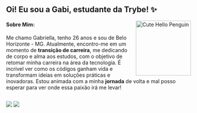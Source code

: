 <h2>  Oi! Eu sou a Gabi, estudante da Trybe! ✨ </h2>

<img align="right" alt="Cute Hello Penguin" width="150px" src="https://media.tenor.com/WTmM6wEfJAAAAAAC/hi-hihi.gif"/>

<h4>Sobre Mim: </h4>
Me chamo Gabriella, tenho 26 anos e sou de Belo Horizonte - MG. 
Atualmente, encontro-me em um momento de <b>transição de carreira</b>, me dedicando de corpo e alma aos estudos, com o objetivo de retomar minha carreira na área da tecnologia. É incrível ver como os códigos ganham vida e transformam ideias em soluções práticas e inovadoras. Estou animada com a minha <b>jornada</b> de volta e mal posso esperar para ver onde essa paixão irá me levar!

##
  
<div>
  <a href="https://www.linkedin.com/in/gabibsgabibs/" target="_blank"><img src="https://img.shields.io/badge/-LinkedIn-%230077B5?style=for-the-badge&logo=linkedin&logoColor=white" target="_blank"></a> 
  <a href="https://instagram.com/gabibsgabibs/" target="_blank"><img src="https://img.shields.io/badge/-Instagram-%23E4405F?style=for-the-badge&logo=instagram&logoColor=white" target="_blank"></a> 
</div>
